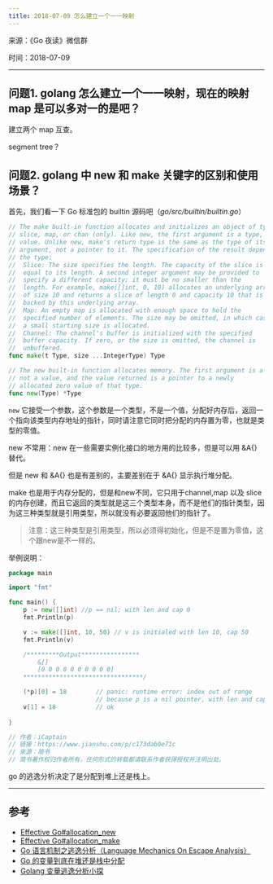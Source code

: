 ```yaml
---
title: 2018-07-09 怎么建立一个一一映射
---
```

来源：《Go 夜读》微信群

时间：2018-07-09

----

## 问题1. golang 怎么建立一个一一映射，现在的映射 map 是可以多对一的是吧？

建立两个 map 互查。

segment tree？

## 问题2. golang 中 new 和 make 关键字的区别和使用场景？

首先，我们看一下 Go 标准包的 builtin 源码吧（*go/src/builtin/builtin.go*）

```go
// The make built-in function allocates and initializes an object of type
// slice, map, or chan (only). Like new, the first argument is a type, not a
// value. Unlike new, make's return type is the same as the type of its
// argument, not a pointer to it. The specification of the result depends on
// the type:
//	Slice: The size specifies the length. The capacity of the slice is
//	equal to its length. A second integer argument may be provided to
//	specify a different capacity; it must be no smaller than the
//	length. For example, make([]int, 0, 10) allocates an underlying array
//	of size 10 and returns a slice of length 0 and capacity 10 that is
//	backed by this underlying array.
//	Map: An empty map is allocated with enough space to hold the
//	specified number of elements. The size may be omitted, in which case
//	a small starting size is allocated.
//	Channel: The channel's buffer is initialized with the specified
//	buffer capacity. If zero, or the size is omitted, the channel is
//	unbuffered.
func make(t Type, size ...IntegerType) Type

// The new built-in function allocates memory. The first argument is a type,
// not a value, and the value returned is a pointer to a newly
// allocated zero value of that type.
func new(Type) *Type
```

`new` 它接受一个参数，这个参数是一个类型，不是一个值，分配好内存后，返回一个指向该类型内存地址的指针，同时请注意它同时把分配的内存置为零，也就是类型的零值。

new 不常用：new 在一些需要实例化接口的地方用的比较多，但是可以用 &A{} 替代。

但是 new 和 &A{} 也是有差别的，主要差别在于 &A{} 显示执行堆分配。

make 也是用于内存分配的，但是和new不同，它只用于channel,map 以及 slice 的内存创建，而且它返回的类型就是这三个类型本身，而不是他们的指针类型，因为这三种类型就是引用类型，所以就没有必要返回他们的指针了。

>注意：这三种类型是引用类型，所以必须得初始化，但是不是置为零值，这个跟new是不一样的。

举例说明：

```go
package main

import "fmt"

func main() {
    p := new([]int) //p == nil; with len and cap 0
    fmt.Println(p)

    v := make([]int, 10, 50) // v is initialed with len 10, cap 50
    fmt.Println(v)

    /*********Output****************
        &[]
        [0 0 0 0 0 0 0 0 0 0]
    *********************************/

    (*p)[0] = 18        // panic: runtime error: index out of range
                        // because p is a nil pointer, with len and cap 0
    v[1] = 18           // ok
    
}

// 作者：iCaptain
// 链接：https://www.jianshu.com/p/c173dab0e71c
// 來源：简书
// 简书著作权归作者所有，任何形式的转载都请联系作者获得授权并注明出处。
```

go 的逃逸分析决定了是分配到堆上还是栈上。

----

## 参考

* [Effective Go#allocation_new](https://golang.org/doc/effective_go.html#allocation_new)
* [Effective Go#allocation_make](https://golang.org/doc/effective_go.html#allocation_make)
* [Go 语言机制之逃逸分析（Language Mechanics On Escape Analysis）](https://studygolang.com/articles/12444)
* [Go 的变量到底在堆还是栈中分配](http://www.zenlife.tk/go-allocated-on-heap-or-stack.md)
* [Golang 变量逃逸分析小探](http://reusee.github.io/post/escape_analysis/)
